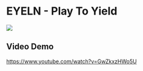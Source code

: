 # EYELN - Play To Yield

[![](https://user-images.githubusercontent.com/19412160/137573123-0f1daa33-414d-4619-ac5c-2fd5e3bdf070.png)](https://www.youtube.com/watch?v=GwZkxzHWo5U)

## Video Demo

https://www.youtube.com/watch?v=GwZkxzHWo5U

